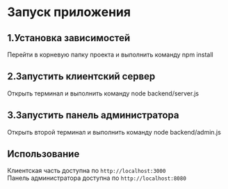 # Запуск приложения
## 1.Установка зависимостей
Перейти в корневую папку проекта и выполнить команду 
npm install
## 2.Запустить клиентский сервер
Открыть терминал и выполнить команду 
node backend/server.js
## 3.Запустить панель администратора
Открыть второй терминал и выполнить команду 
node backend/admin.js
## Использование
Клиентская часть доступна по 
```http://localhost:3000```\
Панель администратора доступна по ```http://localhost:8080```
